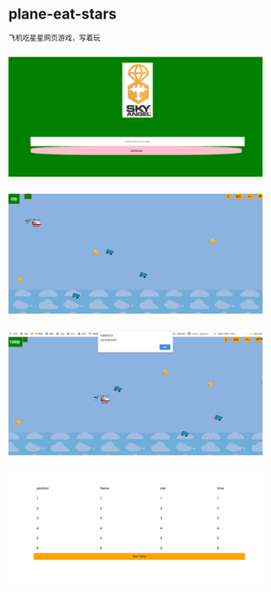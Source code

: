 # plane-eat-stars
飞机吃星星网页游戏，写着玩


##
![image text](https://github.com/jiliangfxj/plane-eat-stars/blob/main/showimg/%E8%BF%9B%E5%85%A5%E9%A1%B5%E9%9D%A2.png)


##
![image text](https://github.com/jiliangfxj/plane-eat-stars/blob/main/showimg/%E6%B8%B8%E6%88%8F%E7%95%8C%E9%9D%A2.png)



##
![image text](https://github.com/jiliangfxj/plane-eat-stars/blob/main/showimg/%E7%BB%93%E6%9D%9F%E9%A1%B5%E9%9D%A2.png)



##
![image text](https://github.com/jiliangfxj/plane-eat-stars/blob/main/showimg/%E6%8E%92%E5%90%8D%E7%95%8C%E9%9D%A2.png)
